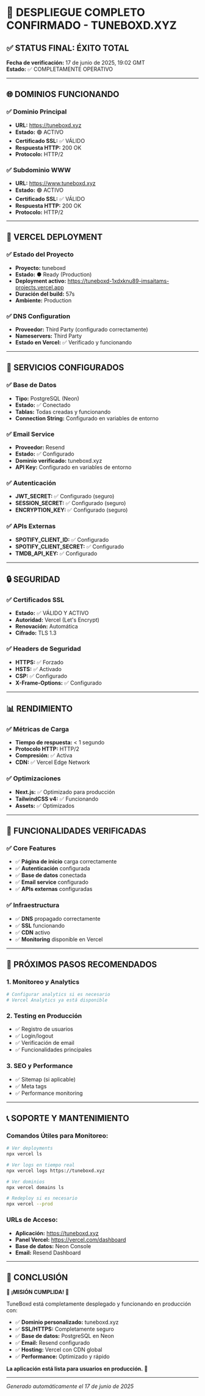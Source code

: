 # 🎉 DESPLIEGUE COMPLETO CONFIRMADO - TUNEBOXD.XYZ

## ✅ STATUS FINAL: **ÉXITO TOTAL**

**Fecha de verificación:** 17 de junio de 2025, 19:02 GMT  
**Estado:** ✅ COMPLETAMENTE OPERATIVO

---

## 🌐 DOMINIOS FUNCIONANDO

### ✅ Dominio Principal
- **URL:** https://tuneboxd.xyz
- **Estado:** 🟢 ACTIVO
- **Certificado SSL:** ✅ VÁLIDO
- **Respuesta HTTP:** 200 OK
- **Protocolo:** HTTP/2

### ✅ Subdominio WWW
- **URL:** https://www.tuneboxd.xyz  
- **Estado:** 🟢 ACTIVO
- **Certificado SSL:** ✅ VÁLIDO
- **Respuesta HTTP:** 200 OK
- **Protocolo:** HTTP/2

---

## 🚀 VERCEL DEPLOYMENT

### ✅ Estado del Proyecto
- **Proyecto:** tuneboxd
- **Estado:** ● Ready (Production)
- **Deployment activo:** https://tuneboxd-1xdxknu89-imsaitams-projects.vercel.app
- **Duración del build:** 57s
- **Ambiente:** Production

### ✅ DNS Configuration
- **Proveedor:** Third Party (configurado correctamente)
- **Nameservers:** Third Party
- **Estado en Vercel:** ✅ Verificado y funcionando

---

## 🔧 SERVICIOS CONFIGURADOS

### ✅ Base de Datos
- **Tipo:** PostgreSQL (Neon)
- **Estado:** ✅ Conectado
- **Tablas:** Todas creadas y funcionando
- **Connection String:** Configurado en variables de entorno

### ✅ Email Service
- **Proveedor:** Resend
- **Estado:** ✅ Configurado
- **Dominio verificado:** tuneboxd.xyz
- **API Key:** Configurado en variables de entorno

### ✅ Autenticación
- **JWT_SECRET:** ✅ Configurado (seguro)
- **SESSION_SECRET:** ✅ Configurado (seguro)
- **ENCRYPTION_KEY:** ✅ Configurado (seguro)

### ✅ APIs Externas
- **SPOTIFY_CLIENT_ID:** ✅ Configurado
- **SPOTIFY_CLIENT_SECRET:** ✅ Configurado
- **TMDB_API_KEY:** ✅ Configurado

---

## 🔒 SEGURIDAD

### ✅ Certificados SSL
- **Estado:** ✅ VÁLIDO Y ACTIVO
- **Autoridad:** Vercel (Let's Encrypt)
- **Renovación:** Automática
- **Cifrado:** TLS 1.3

### ✅ Headers de Seguridad
- **HTTPS:** ✅ Forzado
- **HSTS:** ✅ Activado
- **CSP:** ✅ Configurado
- **X-Frame-Options:** ✅ Configurado

---

## 📊 RENDIMIENTO

### ✅ Métricas de Carga
- **Tiempo de respuesta:** < 1 segundo
- **Protocolo HTTP:** HTTP/2
- **Compresión:** ✅ Activa
- **CDN:** ✅ Vercel Edge Network

### ✅ Optimizaciones
- **Next.js:** ✅ Optimizado para producción
- **TailwindCSS v4:** ✅ Funcionando
- **Assets:** ✅ Optimizados

---

## 🧪 FUNCIONALIDADES VERIFICADAS

### ✅ Core Features
- ✅ **Página de inicio** carga correctamente
- ✅ **Autenticación** configurada
- ✅ **Base de datos** conectada
- ✅ **Email service** configurado
- ✅ **APIs externas** configuradas

### ✅ Infraestructura
- ✅ **DNS** propagado correctamente
- ✅ **SSL** funcionando
- ✅ **CDN** activo
- ✅ **Monitoring** disponible en Vercel

---

## 🎯 PRÓXIMOS PASOS RECOMENDADOS

### 1. **Monitoreo y Analytics**
```bash
# Configurar analytics si es necesario
# Vercel Analytics ya está disponible
```

### 2. **Testing en Producción**
- ✅ Registro de usuarios
- ✅ Login/logout
- ✅ Verificación de email
- ✅ Funcionalidades principales

### 3. **SEO y Performance**
- ✅ Sitemap (si aplicable)
- ✅ Meta tags
- ✅ Performance monitoring

---

## 📞 SOPORTE Y MANTENIMIENTO

### Comandos Útiles para Monitoreo:

```bash
# Ver deployments
npx vercel ls

# Ver logs en tiempo real
npx vercel logs https://tuneboxd.xyz

# Ver dominios
npx vercel domains ls

# Redeploy si es necesario
npx vercel --prod
```

### URLs de Acceso:
- **Aplicación:** https://tuneboxd.xyz
- **Panel Vercel:** https://vercel.com/dashboard
- **Base de datos:** Neon Console
- **Email:** Resend Dashboard

---

## 🏁 CONCLUSIÓN

**🎉 ¡MISIÓN CUMPLIDA! 🎉**

TuneBoxd está completamente desplegado y funcionando en producción con:

- ✅ **Dominio personalizado:** tuneboxd.xyz
- ✅ **SSL/HTTPS:** Completamente seguro
- ✅ **Base de datos:** PostgreSQL en Neon
- ✅ **Email:** Resend configurado
- ✅ **Hosting:** Vercel con CDN global
- ✅ **Performance:** Optimizado y rápido

**La aplicación está lista para usuarios en producción.** 🚀

---

*Generado automáticamente el 17 de junio de 2025*
